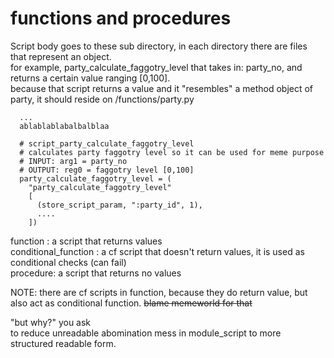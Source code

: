 functions and procedures
========================
Script body goes to these sub directory, in each directory there are files that represent an object.    
for example, party_calculate_faggotry_level that takes in: party_no, and returns a certain value ranging [0,100].   
because that script returns a value and it "resembles" a method object of party, it should reside on /functions/party.py    
```
  ...
  ablablablabalbalblaa
  
  # script_party_calculate_faggotry_level 
  # calculates party faggotry level so it can be used for meme purpose
  # INPUT: arg1 = party_no
  # OUTPUT: reg0 = faggotry level [0,100]
  party_calculate_faggotry_level = (
    "party_calculate_faggotry_level"
    [
      (store_script_param, ":party_id", 1),
      ....
    ])
```


function : a script that returns values    
conditional_function : a cf script that doesn't return values, it is used as conditional checks (can fail)  
procedure: a script that returns no values  
 
NOTE: there are cf scripts in function, because they do return value, but also act as conditional function. ~~blame memeworld for that~~

"but why?" you ask   
to reduce unreadable abomination mess in module_script to more structured readable form.
